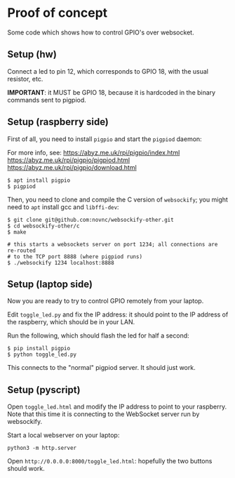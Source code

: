 # Proof of concept

Some code which shows how to control GPIO's over websocket.

## Setup (hw)

Connect a led to pin 12, which corresponds to GPIO 18, with the usual
resistor, etc.

**IMPORTANT**: it MUST be GPIO 18, because it is hardcoded in the binary
commands sent to pigpiod.

## Setup (raspberry side)

First of all, you need to install `pigpio` and start the `pigpiod` daemon:

For more info, see:
https://abyz.me.uk/rpi/pigpio/index.html
https://abyz.me.uk/rpi/pigpio/pigpiod.html
https://abyz.me.uk/rpi/pigpio/download.html

```
$ apt install pigpio
$ pigpiod
```

Then, you need to clone and compile the C version of `websockify`; you might
need to `apt` install gcc and `libffi-dev`:

```
$ git clone git@github.com:novnc/websockify-other.git
$ cd websockify-other/c
$ make

# this starts a websockets server on port 1234; all connections are re-routed
# to the TCP port 8888 (where pigpiod runs)
$ ./websockify 1234 localhost:8888
```

## Setup (laptop side)

Now you are ready to try to control GPIO remotely from your laptop.

Edit `toggle_led.py` and fix the IP address: it should point to the IP address
of the raspberry, which should be in your LAN.

Run the following, which should flash the led for half a second:

```
$ pip install pigpio
$ python toggle_led.py
```

This connects to the "normal" pigpiod server. It should just work.

## Setup (pyscript)

Open `toggle_led.html` and modify the IP address to point to your
raspberry. Note that this time it is connecting to the WebSocket server run by
websockify.

Start a local webserver on your laptop:
```
python3 -m http.server
```

Open `http://0.0.0.0:8000/toggle_led.html`: hopefully the two buttons should
work.
